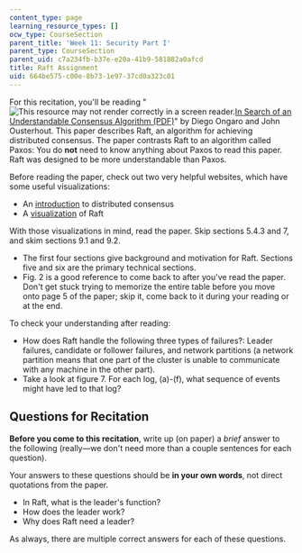 ```yaml
---
content_type: page
learning_resource_types: []
ocw_type: CourseSection
parent_title: 'Week 11: Security Part I'
parent_type: CourseSection
parent_uid: c7a234fb-b37e-e20a-41b9-581882a0afcd
title: Raft Assignment
uid: 664be575-c00e-8b73-1e97-37cd0a323c01
---
```


For this recitation, you'll be reading "![This resource may not render correctly in a screen reader.](/images/inacessible.gif)[In Search of an Understandable Consensus Algorithm (PDF)](https://raft.github.io/raft.pdf)" by Diego Ongaro and John Ousterhout. This paper describes Raft, an algorithm for achieving distributed consensus. The paper contrasts Raft to an algorithm called Paxos: You do **not** need to know anything about Paxos to read this paper. Raft was designed to be more understandable than Paxos.

Before reading the paper, check out two very helpful websites, which have some useful visualizations:

*   An [introduction](http://thesecretlivesofdata.com/raft/) to distributed consensus
*   A [visualization](https://raft.github.io/) of Raft

With those visualizations in mind, read the paper. Skip sections 5.4.3 and 7, and skim sections 9.1 and 9.2.

*   The first four sections give background and motivation for Raft. Sections five and six are the primary technical sections.
*   Fig. 2 is a good reference to come back to after you've read the paper. Don't get stuck trying to memorize the entire table before you move onto page 5 of the paper; skip it, come back to it during your reading or at the end.

To check your understanding after reading:

*   How does Raft handle the following three types of failures?: Leader failures, candidate or follower failures, and network partitions (a network partition means that one part of the cluster is unable to communicate with any machine in the other part).
*   Take a look at figure 7. For each log, (a)-(f), what sequence of events might have led to that log?

Questions for Recitation
------------------------

**Before you come to this recitation**, write up (on paper) a _brief_ answer to the following (really—we don't need more than a couple sentences for each question). 

Your answers to these questions should be **in your own words**, not direct quotations from the paper.

*   In Raft, what is the leader's function?
*   How does the leader work?
*   Why does Raft need a leader?

As always, there are multiple correct answers for each of these questions.